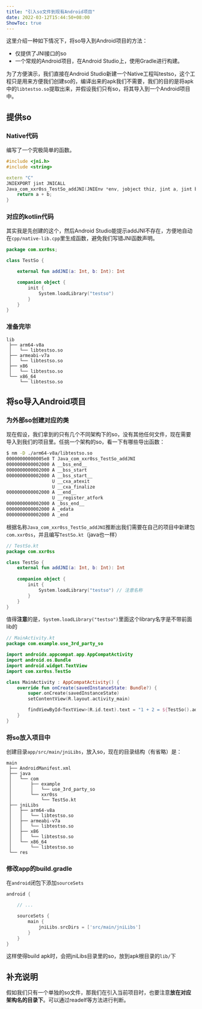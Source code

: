 ```yaml
---
title: "引入so文件到现有Android项目"
date: 2022-03-12T15:44:50+08:00
ShowToc: true
---
```


这里介绍一种如下情况下，将so导入到Android项目的方法：

- 仅提供了JNI接口的so
- 一个常规的Android项目，在Android Studio上，使用Gradle进行构建。



为了方便演示，我们直接在Android Studio新建一个Native工程叫testso，这个工程只是用来方便我们创建so的，编译出来的apk我们不需要，我们的目的是将apk中的`libtestso.so`提取出来，并假设我们只有so，将其导入到一个Android项目中。

## 提供so

### Native代码

编写了一个究极简单的函数。

```C++
#include <jni.h>
#include <string>

extern "C"
JNIEXPORT jint JNICALL
Java_com_xxr0ss_TestSo_addJNI(JNIEnv *env, jobject thiz, jint a, jint b) {
    return a + b;
}
```




### 对应的kotlin代码

其实我是先创建的这个，然后Android Studio能提示addJNI不存在，方便地自动在`cpp/native-lib.cpp`里生成函数，避免我们写错JNI函数声明。

```Kotlin
package com.xxr0ss;

class TestSo {

    external fun addJNI(a: Int, b: Int): Int

    companion object {
        init {
            System.loadLibrary("testso")
        }
    }
}
```




### 准备完毕


```text
lib
 ├── arm64-v8a
 │   └── libtestso.so
 ├── armeabi-v7a
 │   └── libtestso.so
 ├── x86
 │   └── libtestso.so
 └── x86_64
     └── libtestso.so
```



## 将so导入Android项目

### 为外部so创建对应的类

现在假设，我们拿到的只有几个不同架构下的so，没有其他任何文件，现在需要导入到我们的项目里。任挑一个架构的so，看一下有哪些导出函数：

```Bash
$ nm -D ./arm64-v8a/libtestso.so
00000000000005e8 T Java_com_xxr0ss_TestSo_addJNI
0000000000002000 A __bss_end__
0000000000002000 A __bss_start
0000000000002000 A __bss_start__
                 U __cxa_atexit
                 U __cxa_finalize
0000000000002000 A __end__
                 U __register_atfork
0000000000002000 A _bss_end__
0000000000002000 A _edata
0000000000002000 A _end
```




根据名称`Java_com_xxr0ss_TestSo_addJNI`推断出我们需要在自己的项目中新建包`com.xxr0ss`，并且编写`TestSo.kt`（java也一样）



```Kotlin
// TestSo.kt
package com.xxr0ss

class TestSo {
    external fun addJNI(a: Int, b: Int): Int
    
    companion object {
        init {
            System.loadLibrary("testso") // 注意名称
        }
    }
}
```


值得**注意**的是，`System.loadLibrary("testso")`里面这个library名字是不带前面lib的




```Kotlin
// MainActivity.kt
package com.example.use_3rd_party_so

import androidx.appcompat.app.AppCompatActivity
import android.os.Bundle
import android.widget.TextView
import com.xxr0ss.TestSo

class MainActivity : AppCompatActivity() {
    override fun onCreate(savedInstanceState: Bundle?) {
        super.onCreate(savedInstanceState)
        setContentView(R.layout.activity_main)

        findViewById<TextView>(R.id.text).text = "1 + 2 = ${TestSo().addJNI(1, 2)}"
    }
}
```




### 将so放入项目中

创建目录`app/src/main/jniLibs`，放入so，现在的目录结构（有省略）是：

```text
main
 ├── AndroidManifest.xml
 ├── java
 │   └── com
 │       ├── example
 │       │   └── use_3rd_party_so
 │       └── xxr0ss
 │           └── TestSo.kt
 ├── jniLibs
 │   ├── arm64-v8a
 │   │   └── libtestso.so
 │   ├── armeabi-v7a
 │   │   └── libtestso.so
 │   ├── x86
 │   │   └── libtestso.so
 │   └── x86_64
 │       └── libtestso.so
 └── res
```




### 修改app的build.gradle
在`android`闭包下添加`sourceSets`

```gradle
android {

    // ...

    sourceSets {
        main {
            jniLibs.srcDirs = ['src/main/jniLibs']
        }
    }
}
```


这样使得build apk时，会把jniLibs目录里的so，放到apk根目录的`lib/`下


## 补充说明

假如我们只有一个单独的so文件，那我们在引入当前项目时，也要注意**放在对应架构名的目录下**。可以通过readelf等方法进行判断。
